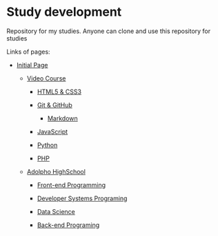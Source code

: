 # Study development

Repository for my studies. Anyone can clone and use this repository for studies

Links of pages:

- [Initial Page](https://jlbbarco.github.io/study/index.html)

  - [Video Course](https://jlbbarco.github.io/study/cursoemvideo/cursoemvideo.html)

    - [HTML5 & CSS3](https://jlbbarco.github.io/study/cursoemvideo/html-css/html-css.html)

    - [Git & GitHub](https://jlbbarco.github.io/study/cursoemvideo/git-github/git-github.html)

      - [Markdown](https://jlbbarco.github.io/study/cursoemvideo/git-github/markdown/markdown.html)

    - [JavaScript](https://jlbbarco.github.io/study/cursoemvideo/javascript/javascript.html)

    - [Python](https://jlbbarco.github.io/study/cursoemvideo/python/python.html)

    - [PHP](https://jlbbarco.github.io/study/cursoemvideo/php/php.html)

  - [Adolpho HighSchool](https://jlbbarco.github.io/study/colegio_adolpho/colegio_adolpho.html)

    - [Front-end Programming](https://jlbbarco.github.io/study/colegio_adolpho/programacao_front-end/programacao_front-end.html)

    - [Developer Systems Programing](https://jlbbarco.github.io/study/colegio_adolpho/programacao_desenvolvimento_sistemas/programacao_desenvolvimento_sistemas.html)

    - [Data Science](https://jlbbarco.github.io/study/colegio_adolpho/ciencias_dados/ciencias_dados.html)

    - [Back-end Programing](https://jlbbarco.github.io/study/colegio_adolpho/programacao_back-end/programacao_back-end.html)
